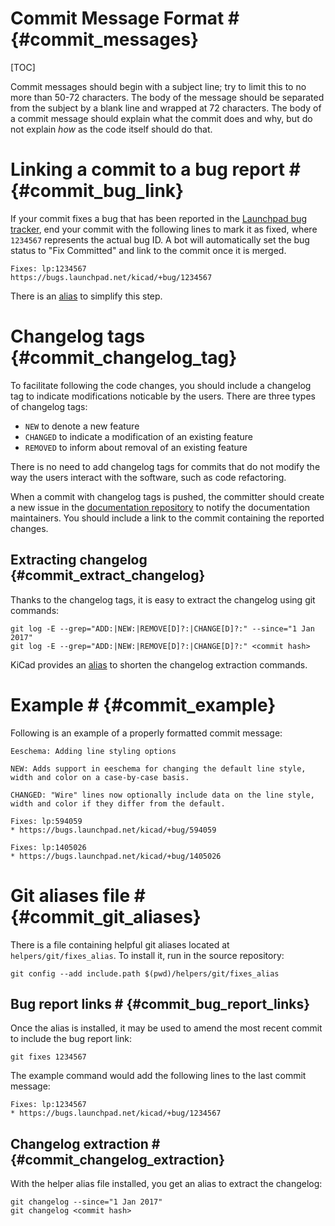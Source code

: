 # Commit Message Format # {#commit_messages}

[TOC]

Commit messages should begin with a subject line; try to limit this to no more
than 50-72 characters. The body of the message should be separated from the
subject by a blank line and wrapped at 72 characters. The body of a commit
message should explain what the commit does and why, but do not explain *how*
as the code itself should do that.

# Linking a commit to a bug report # {#commit_bug_link}

If your commit fixes a bug that has been reported in the [Launchpad bug
tracker](https://bugs.launchpad.net/kicad/+bugs), end your commit with the
following lines to mark it as fixed, where `1234567` represents the actual
bug ID. A bot will automatically set the bug status to "Fix Committed" and link
to the commit once it is merged.

    Fixes: lp:1234567
    https://bugs.launchpad.net/kicad/+bug/1234567

There is an [alias](#commit_bug_report_links) to simplify this step.

# Changelog tags {#commit_changelog_tag}

To facilitate following the code changes, you should include a changelog tag to
indicate modifications noticable by the users. There are three types of
changelog tags:

- `NEW` to denote a new feature
- `CHANGED` to indicate a modification of an existing feature
- `REMOVED` to inform about removal of an existing feature

There is no need to add changelog tags for commits that do not modify the way
the users interact with the software, such as code refactoring.

When a commit with changelog tags is pushed, the committer should create a new
issue in the [documentation
repository](http://github.com/KiCad/kicad-doc/issues) to notify the
documentation maintainers. You should include a link to the commit containing
the reported changes.

## Extracting changelog {#commit_extract_changelog}

Thanks to the changelog tags, it is easy to extract the changelog using git
commands:

    git log -E --grep="ADD:|NEW:|REMOVE[D]?:|CHANGE[D]?:" --since="1 Jan 2017"
    git log -E --grep="ADD:|NEW:|REMOVE[D]?:|CHANGE[D]?:" <commit hash>

KiCad provides an [alias](#commit_changelog_extraction) to shorten the
changelog extraction commands.

# Example # {#commit_example}

Following is an example of a properly formatted commit message:

    Eeschema: Adding line styling options
    
    NEW: Adds support in eeschema for changing the default line style,
    width and color on a case-by-case basis.
    
    CHANGED: "Wire" lines now optionally include data on the line style,
    width and color if they differ from the default.
    
    Fixes: lp:594059
    * https://bugs.launchpad.net/kicad/+bug/594059
    
    Fixes: lp:1405026
    * https://bugs.launchpad.net/kicad/+bug/1405026

# Git aliases file # {#commit_git_aliases}

There is a file containing helpful git aliases located at
`helpers/git/fixes_alias`. To install it, run in the source repository:

    git config --add include.path $(pwd)/helpers/git/fixes_alias

## Bug report links # {#commit_bug_report_links}

Once the alias is installed, it may be used to amend the most recent commit to
include the bug report link:

    git fixes 1234567

The example command would add the following lines to the last commit message:

    Fixes: lp:1234567
    * https://bugs.launchpad.net/kicad/+bug/1234567

## Changelog extraction # {#commit_changelog_extraction}

With the helper alias file installed, you get an alias to extract the changelog:

    git changelog --since="1 Jan 2017"
    git changelog <commit hash>
